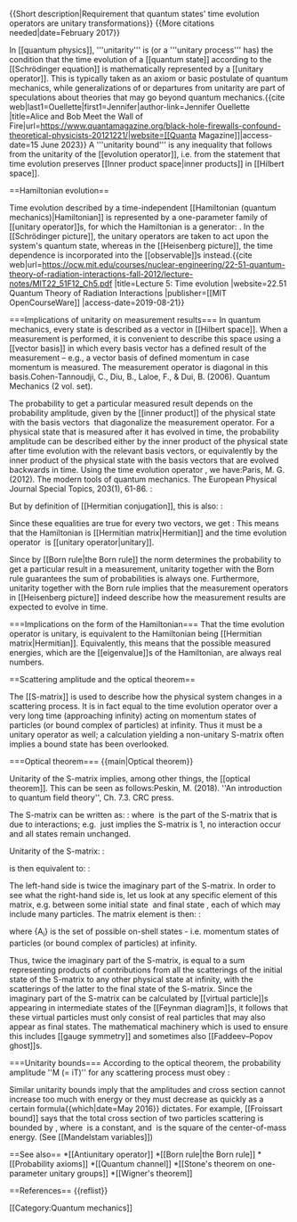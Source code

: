 {{Short description|Requirement that quantum states' time evolution operators are unitary transformations}}
{{More citations needed|date=February 2017}}

In [[quantum physics]], '''unitarity''' is (or a '''unitary process''' has) the condition that the time evolution of a [[quantum state]] according to the [[Schrödinger equation]] is mathematically represented by a [[unitary operator]]. This is typically taken as an axiom or basic postulate of quantum mechanics, while generalizations of or departures from unitarity are part of speculations about theories that may go beyond quantum mechanics.<ref>{{cite web|last1=Ouellette|first1=Jennifer|author-link=Jennifer Ouellette |title=Alice and Bob Meet the Wall of Fire|url=https://www.quantamagazine.org/black-hole-firewalls-confound-theoretical-physicists-20121221/|website=[[Quanta Magazine]]|access-date=15 June 2023}}</ref> A '''unitarity bound'''<!--boldface per WP:R#PLA--> is any inequality that follows from the unitarity of the [[evolution operator]], i.e. from the statement that time evolution preserves [[Inner product space|inner products]] in [[Hilbert space]].

==Hamiltonian evolution==

Time evolution described by a time-independent [[Hamiltonian (quantum mechanics)|Hamiltonian]] is represented by a one-parameter family of [[unitary operator]]s, for which the Hamiltonian is a generator: <math>U(t) = e^{-i \hat{H} t/ \hbar}</math>. 
In the [[Schrödinger picture]], the unitary operators are taken to act upon the system's quantum state, whereas in the [[Heisenberg picture]], the time dependence is incorporated into the [[observable]]s instead.<ref>{{cite web|url=https://ocw.mit.edu/courses/nuclear-engineering/22-51-quantum-theory-of-radiation-interactions-fall-2012/lecture-notes/MIT22_51F12_Ch5.pdf |title=Lecture 5: Time evolution |website=22.51 Quantum Theory of Radiation Interactions |publisher=[[MIT OpenCourseWare]] |access-date=2019-08-21}}</ref>

===Implications of unitarity on measurement results===
In quantum mechanics, every state is described as a vector in [[Hilbert space]]. When a measurement is performed, it is convenient to describe this space using a [[vector basis]] in which every basis vector has a defined result of the measurement &ndash; e.g., a vector basis of defined momentum in case momentum is measured. The measurement operator is diagonal in this basis.<ref name = "Cohen-Tannoudji">Cohen-Tannoudji, C., Diu, B., Laloe, F., & Dui, B. (2006). Quantum Mechanics (2 vol. set).</ref>

The probability to get a particular measured result depends on the probability amplitude, given by the [[inner product]] of the physical state <math>|\psi\rangle</math> with the basis vectors <math>\{|\phi_i\rangle\}</math> that diagonalize the measurement operator. For a physical state that is measured after it has evolved in time, the probability amplitude can be described either by the inner product of the physical state after time evolution with the relevant basis vectors, or equivalently by the inner product of the physical state with the basis vectors that are evolved backwards in time. Using the time evolution operator <math>e^{-i\hat{H}t/\hbar}</math>, we have:<ref name = "Paris">Paris, M. G. (2012). The modern tools of quantum mechanics. The European Physical Journal Special Topics, 203(1), 61-86.</ref>
:<math>\left\langle \phi_i \left| e^{-i\hat{H}t/\hbar} \psi \right.\right\rangle = \left\langle\left. e^{-i\hat{H}(-t)/\hbar} \phi_i \right| \psi \right\rangle</math>

But by definition of [[Hermitian conjugation]], this is also:
:<math>
  \left\langle \phi_i \left| e^{-i\hat{H}t/\hbar} \psi \right.\right\rangle = 
  \left\langle\left. \phi_i \left( e^{-i\hat{H}t/\hbar}\right)^{\dagger} \right| \psi \right\rangle =
  \left\langle\left. \phi_i  e^{-i\hat{H}^{\dagger}(-t)/\hbar} \right| \psi \right\rangle
</math>

Since these equalities are true for every two vectors, we get
:<math>\hat{H}^{\dagger} = \hat{H}</math>
This means that the Hamiltonian is [[Hermitian matrix|Hermitian]] and the time evolution operator <math>e^{-i\hat{H}t/\hbar}</math> is [[unitary operator|unitary]].

Since by [[Born rule|the Born rule]] the norm determines the probability to get a particular result in a measurement, unitarity together with the Born rule guarantees the sum of probabilities is always one. Furthermore, unitarity together with the Born rule implies that the measurement operators in [[Heisenberg picture]] indeed describe how the measurement results are expected to evolve in time.

===Implications on the form of the Hamiltonian===
That the time evolution operator is unitary, is equivalent to the Hamiltonian being [[Hermitian matrix|Hermitian]]. Equivalently, this means that the possible measured energies, which are the [[eigenvalue]]s of the Hamiltonian, are always real numbers.

==Scattering amplitude and the optical theorem==

The [[S-matrix]] is used to describe how the physical system changes in a scattering process. It is in fact equal to the time evolution operator over a very long time (approaching infinity) acting on momentum states of particles (or bound complex of particles) at infinity. Thus it must be a unitary operator as well; a calculation yielding a non-unitary S-matrix often implies a bound state has been overlooked.

===Optical theorem===
{{main|Optical theorem}}

Unitarity of the S-matrix implies, among other things, the [[optical theorem]]. This can be seen as follows:<ref>Peskin, M. (2018). ''An introduction to quantum field theory'', Ch. 7.3. CRC press.</ref>

The S-matrix can be written as:
:<math>S = 1 + i T </math>
where <math>T</math> is the part of the S-matrix that is due to interactions; e.g. <math>T = 0</math> just implies the S-matrix is 1, no interaction occur and all states remain unchanged.

Unitarity of the S-matrix:
:<math>S^{\dagger} S = 1</math>

is then equivalent to:
:<math>-i\left(T - T^{\dagger}\right) = T^{\dagger}T</math>

The left-hand side is twice the imaginary part of the S-matrix. In order to see what the right-hand side is, let us look at any specific element of this matrix, e.g. between some initial state <math>|I\rangle </math> and final state <math>\langle F|</math>, each of which may include many particles. The matrix element is then:
:<math>\left\langle F \left| T^{\dagger}T \right| I\right\rangle  = \sum_i \left\langle F | T^{\dagger} | A_i  \right\rangle \left\langle A_i | T | I\right\rangle</math>

where {A<sub>i</sub>} is the set of possible on-shell states - i.e. momentum states of particles (or bound complex of particles) at infinity.

Thus, twice the imaginary part of the S-matrix, is equal to a sum representing products of contributions from all the scatterings of the initial state of the S-matrix to any other physical state at infinity, with the scatterings of the latter to the final state of the S-matrix. Since the imaginary part of the S-matrix can be calculated by [[virtual particle]]s appearing in intermediate states of the [[Feynman diagram]]s, it follows that these virtual particles must only consist of real particles that may also appear as final states. The mathematical machinery which is used to ensure this includes [[gauge symmetry]] and sometimes also [[Faddeev–Popov ghost]]s.

===Unitarity bounds===
According to the optical theorem, the probability amplitude ''M (= iT)'' for any scattering process must obey
: <math>|M|^2 = 2\operatorname{Im}(M)</math>

Similar unitarity bounds imply that the amplitudes and cross section cannot increase too much with energy or they must decrease as quickly as a certain formula{{which|date=May 2016}} dictates. For example, [[Froissart bound]] says that the total cross section of two particles scattering is bounded by <math> c \ln^2 s </math>, where <math> c </math> is a constant, and <math> s </math> is the square of the center-of-mass energy. (See [[Mandelstam variables]])

==See also==
*[[Antiunitary operator]]
*[[Born rule|the Born rule]]
*[[Probability axioms]]
*[[Quantum channel]]
*[[Stone's theorem on one-parameter unitary groups]]
*[[Wigner's theorem]]

==References==
{{reflist}}

[[Category:Quantum mechanics]]
